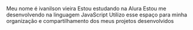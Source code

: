 Meu nome é ivanilson vieira
Estou estudando na Alura 
Estou me desenvolvendo na linguagem JavaScript
Utilizo esse espaço para minha organização e compartilhamento dos meus projetos desenvolvidos 
